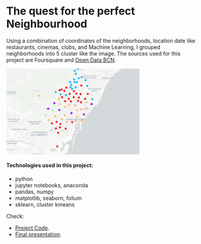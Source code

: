 # The quest for the perfect Neighbourhood

Using a combination of coordinates of the neighborhoods, location date like restaurants, cinemas, clubs, and Machine Learning, I grouped neighborhoods into 5 cluster like the image. The sources used for this project are Foursquare and [Open Data BCN](https://opendata-ajuntament.barcelona.cat/es/).

<img src="./ims/bcn_cluster.png" width=70% height=70% align="center"> 

#### Technologies used in this project:
- python
- jupyter notebooks, anaconda
- pandas,  numpy
- matplotlib, seaborn, folium
- sklearn, cluster kmeans

Check:

* [Project Code](https://github.com/HannaLAguilar/The-Battle-of-the-neighborhoods-Barcelona/blob/master/Project%20Code.ipynb).
* [Final presentation](https://github.com/HannaLAguilar/The-Battle-of-the-neighborhoods-Barcelona/blob/master/Presentation_HLA.pdf).

